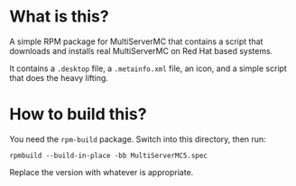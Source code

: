 # What is this?
A simple RPM package for MultiServerMC that contains a script that downloads and installs real MultiServerMC on Red Hat based systems.

It contains a `.desktop` file, a `.metainfo.xml` file, an icon, and a simple script that does the heavy lifting.

# How to build this?
You need the `rpm-build` package. Switch into this directory, then run:
```
rpmbuild --build-in-place -bb MultiServerMC5.spec
```

Replace the version with whatever is appropriate.
